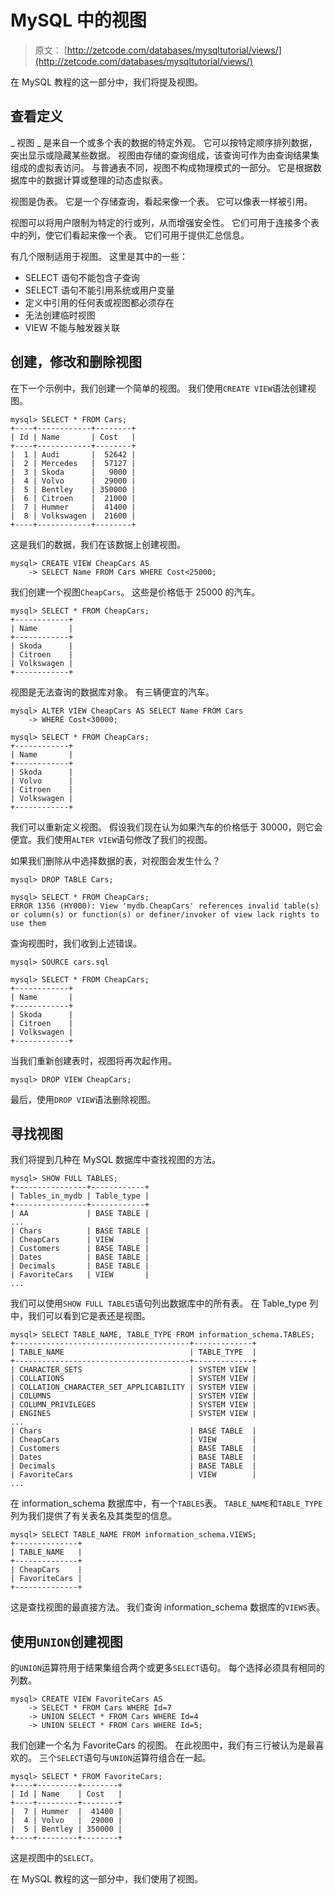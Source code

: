 # MySQL 中的视图

> 原文： [http://zetcode.com/databases/mysqltutorial/views/](http://zetcode.com/databases/mysqltutorial/views/)

在 MySQL 教程的这一部分中，我们将提及视图。

## 查看定义

_ 视图 _ 是来自一个或多个表的数据的特定外观。 它可以按特定顺序排列数据，突出显示或隐藏某些数据。 视图由存储的查询组成，该查询可作为由查询结果集组成的虚拟表访问。 与普通表不同，视图不构成物理模式的一部分。 它是根据数据库中的数据计算或整理的动态虚拟表。

视图是伪表。 它是一个存储查询，看起来像一个表。 它可以像表一样被引用。

视图可以将用户限制为特定的行或列，从而增强安全性。 它们可用于连接多个表中的列，使它们看起来像一个表。 它们可用于提供汇总信息。

有几个限制适用于视图。 这里是其中的一些：

*   SELECT 语句不能包含子查询
*   SELECT 语句不能引用系统或用户变量
*   定义中引用的任何表或视图都必须存在
*   无法创建临时视图
*   VIEW 不能与触发器关联

## 创建，修改和删除视图

在下一个示例中，我们创建一个简单的视图。 我们使用`CREATE VIEW`语法创建视图。

```
mysql> SELECT * FROM Cars;
+----+------------+--------+
| Id | Name       | Cost   |
+----+------------+--------+
|  1 | Audi       |  52642 |
|  2 | Mercedes   |  57127 |
|  3 | Skoda      |   9000 |
|  4 | Volvo      |  29000 |
|  5 | Bentley    | 350000 |
|  6 | Citroen    |  21000 |
|  7 | Hummer     |  41400 |
|  8 | Volkswagen |  21600 |
+----+------------+--------+ 

```

这是我们的数据，我们在该数据上创建视图。

```
mysql> CREATE VIEW CheapCars AS 
    -> SELECT Name FROM Cars WHERE Cost<25000;

```

我们创建一个视图`CheapCars`。 这些是价格低于 25000 的汽车。

```
mysql> SELECT * FROM CheapCars;
+------------+
| Name       |
+------------+
| Skoda      |
| Citroen    |
| Volkswagen |
+------------+

```

视图是无法查询的数据库对象。 有三辆便宜的汽车。

```
mysql> ALTER VIEW CheapCars AS SELECT Name FROM Cars
    -> WHERE Cost<30000;

mysql> SELECT * FROM CheapCars;
+------------+
| Name       |
+------------+
| Skoda      |
| Volvo      |
| Citroen    |
| Volkswagen |
+------------+

```

我们可以重新定义视图。 假设我们现在认为如果汽车的价格低于 30000，则它会便宜。我们使用`ALTER VIEW`语句修改了我们的视图。

如果我们删除从中选择数据的表，对视图会发生什么？

```
mysql> DROP TABLE Cars;

mysql> SELECT * FROM CheapCars;
ERROR 1356 (HY000): View 'mydb.CheapCars' references invalid table(s) 
or column(s) or function(s) or definer/invoker of view lack rights to use them

```

查询视图时，我们收到上述错误。

```
mysql> SOURCE cars.sql

mysql> SELECT * FROM CheapCars;
+------------+
| Name       |
+------------+
| Skoda      |
| Citroen    |
| Volkswagen |
+------------+

```

当我们重新创建表时，视图将再次起作用。

```
mysql> DROP VIEW CheapCars;

```

最后，使用`DROP VIEW`语法删除视图。

## 寻找视图

我们将提到几种在 MySQL 数据库中查找视图的方法。

```
mysql> SHOW FULL TABLES;
+----------------+------------+
| Tables_in_mydb | Table_type |
+----------------+------------+
| AA             | BASE TABLE |
...
| Chars          | BASE TABLE |
| CheapCars      | VIEW       |
| Customers      | BASE TABLE |
| Dates          | BASE TABLE |
| Decimals       | BASE TABLE |
| FavoriteCars   | VIEW       |
...

```

我们可以使用`SHOW FULL TABLES`语句列出数据库中的所有表。 在 Table_type 列中，我们可以看到它是表还是视图。

```
mysql> SELECT TABLE_NAME, TABLE_TYPE FROM information_schema.TABLES;
+---------------------------------------+-------------+
| TABLE_NAME                            | TABLE_TYPE  |
+---------------------------------------+-------------+
| CHARACTER_SETS                        | SYSTEM VIEW |
| COLLATIONS                            | SYSTEM VIEW |
| COLLATION_CHARACTER_SET_APPLICABILITY | SYSTEM VIEW |
| COLUMNS                               | SYSTEM VIEW |
| COLUMN_PRIVILEGES                     | SYSTEM VIEW |
| ENGINES                               | SYSTEM VIEW |
...
| Chars                                 | BASE TABLE  |
| CheapCars                             | VIEW        |
| Customers                             | BASE TABLE  |
| Dates                                 | BASE TABLE  |
| Decimals                              | BASE TABLE  |
| FavoriteCars                          | VIEW        |
...

```

在 information_schema 数据库中，有一个`TABLES`表。 `TABLE_NAME`和`TABLE_TYPE`列为我们提供了有关表名及其类型的信息。

```
mysql> SELECT TABLE_NAME FROM information_schema.VIEWS;
+--------------+
| TABLE_NAME   |
+--------------+
| CheapCars    |
| FavoriteCars |
+--------------+

```

这是查找视图的最直接方法。 我们查询 information_schema 数据库的`VIEWS`表。

## 使用`UNION`创建视图

的`UNION`运算符用于结果集组合两个或更多`SELECT`语句。 每个选择必须具有相同的列数。

```
mysql> CREATE VIEW FavoriteCars AS
    -> SELECT * FROM Cars WHERE Id=7
    -> UNION SELECT * FROM Cars WHERE Id=4
    -> UNION SELECT * FROM Cars WHERE Id=5;

```

我们创建一个名为 FavoriteCars 的视图。 在此视图中，我们有三行被认为是最喜欢的。 三个`SELECT`语句与`UNION`运算符组合在一起。

```
mysql> SELECT * FROM FavoriteCars;
+----+---------+--------+
| Id | Name    | Cost   |
+----+---------+--------+
|  7 | Hummer  |  41400 |
|  4 | Volvo   |  29000 |
|  5 | Bentley | 350000 |
+----+---------+--------+

```

这是视图中的`SELECT`。

在 MySQL 教程的这一部分中，我们使用了视图。